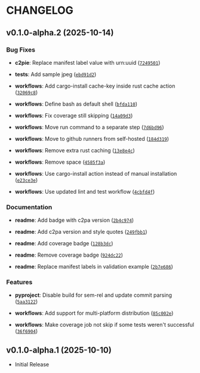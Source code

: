 # CHANGELOG

<!-- version list -->

## v0.1.0-alpha.2 (2025-10-14)

### Bug Fixes

- **c2pie**: Replace manifest label value with urn:uuid
  ([`7249501`](https://github.com/TourmalineCore/c2pie/commit/7249501d8743747012620ffb4fc3b606d79e88d1))

- **tests**: Add sample jpeg
  ([`ebd91d2`](https://github.com/TourmalineCore/c2pie/commit/ebd91d29757e272c0c7c1849ed120865802facc5))

- **workflows**: Add cargo-install cache-key inside rust cache action
  ([`32069c8`](https://github.com/TourmalineCore/c2pie/commit/32069c899b30f0a250eb67e538b33d36e2d53aaf))

- **workflows**: Define bash as default shell
  ([`bfda110`](https://github.com/TourmalineCore/c2pie/commit/bfda11072884019892e3a01049696be7476e3bcd))

- **workflows**: Fix coverage still skipping
  ([`14a09d3`](https://github.com/TourmalineCore/c2pie/commit/14a09d35525a13c93845b9ab4e8518864720ad18))

- **workflows**: Move run command to a separate step
  ([`7d6bd96`](https://github.com/TourmalineCore/c2pie/commit/7d6bd960ce25f3431f8ff96e83186d7b410fc433))

- **workflows**: Move to github runners from self-hosted
  ([`184d319`](https://github.com/TourmalineCore/c2pie/commit/184d3196d984622c5bb58600c2229cda52a58f28))

- **workflows**: Remove extra rust caching
  ([`13e8e4c`](https://github.com/TourmalineCore/c2pie/commit/13e8e4c5a895f0c8ca5da165d1d22b169c3c7487))

- **workflows**: Remove space
  ([`4585f3a`](https://github.com/TourmalineCore/c2pie/commit/4585f3adaea8d7000cfe3a187195ca9e920e05ff))

- **workflows**: Use cargo-install action instead of manual installation
  ([`e23ce3e`](https://github.com/TourmalineCore/c2pie/commit/e23ce3e7a3aeb19678d908657a31402632928b09))

- **workflows**: Use updated lint and test workflow
  ([`4cbfd4f`](https://github.com/TourmalineCore/c2pie/commit/4cbfd4ff2c316728b8e66391f85fcf58b42548ce))

### Documentation

- **readme**: Add badge with c2pa version
  ([`2b4c974`](https://github.com/TourmalineCore/c2pie/commit/2b4c974b1eac397c9576bb0c8d344cba3ef79572))

- **readme**: Add c2pa version and style quotes
  ([`249fbb1`](https://github.com/TourmalineCore/c2pie/commit/249fbb1cb14fa2dc5e8ae6ab9fd3560f553eda47))

- **readme**: Add coverage badge
  ([`128b3dc`](https://github.com/TourmalineCore/c2pie/commit/128b3dcafe91fe439ed20dce3ae307fde5b24feb))

- **readme**: Remove coverage badge
  ([`924dc22`](https://github.com/TourmalineCore/c2pie/commit/924dc221b1a7408e1e8cc63900106bd9188d589f))

- **readme**: Replace manifest labels in validation example
  ([`2b7e686`](https://github.com/TourmalineCore/c2pie/commit/2b7e686ef05e04a6ca7767511991cc36e2fb43bb))

### Features

- **pyproject**: Disable build for sem-rel and update commit parsing
  ([`5aa3122`](https://github.com/TourmalineCore/c2pie/commit/5aa31228bcd205c15c79581c9a66115945a7f179))

- **workflows**: Add support for multi-platform distribution
  ([`85c002e`](https://github.com/TourmalineCore/c2pie/commit/85c002e63617629039e2600ecb4bec3a18e7560f))

- **workflows**: Make coverage job not skip if some tests weren't successful
  ([`36f6904`](https://github.com/TourmalineCore/c2pie/commit/36f690408bdd3d73db5e996d228608f32d10c77f))


## v0.1.0-alpha.1 (2025-10-10)

- Initial Release
